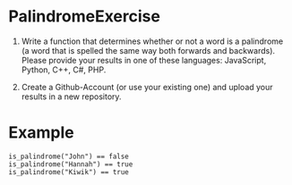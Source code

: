 # PalindromeExercise

1. Write a function that determines whether or not a word is a palindrome (a word that is spelled the same way both forwards and backwards). Please provide your results in one of these languages: JavaScript, Python, C++, C#, PHP.

2. Create a Github-Account (or use your existing one) and upload your results in a new repository.

# Example

```
is_palindrome("John") == false
is_palindrome("Hannah") == true
is_palindrome("Kiwik") == true
```
